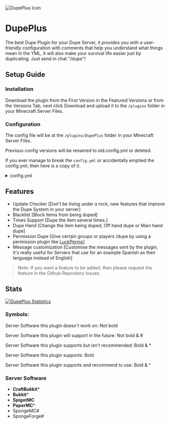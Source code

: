 ![DupePlus Icon](https://cdn.modrinth.com/data/cached_images/c37c728a99ba59a425ff67a8992354ca5368f1d2.png)
# DupePlus

The best Dupe Plugin for your Dupe Server, it provides you with a user-friendly configuration with comments that help you understand what things mean in the YML, it will also make your survival life easier just by duplicating. Just send in chat "/dupe"!

## Setup Guide

### Installation
Download the plugin from the First Version in the Featured Versions or from the Versions Tab, next click Download and upload it to the `/plugins` folder in your Minecraft Server Files.

### Configuration
The config file will be at the `/plugins/DupePlus` folder in your Minecraft Server Files.

Previous config versions will be renamed to old.config.yml or deleted.

If you ever manage to break the `config.yml` or accidentally emptied the config.yml, then here is a copy of it.
<details>
<summary>config.yml</summary>

```yml
# The command's settings
# Message Variables
# %dupe_item% = The Duplicated item
# %prefix% = The default prefix or the prefix you set
# %max% = The maximum
# %min% = The minimum

# Use this website to help you customize your messages
# https://webui.advntr.dev
dupe:
  # The prefix for you to use
  prefix: "<green>DupePlus</green>"

  # Make it false to let everyone allowed to use this command (Default: false)
  # Permission: dupeplus.dupe
  permission: false

  # The message sent to the player when try to execute dupe or reloadconfig no permission (Only if the above is true) (Default: "%prefix% <dark_gray>|</dark_gray> <red>You are not allowed to use this command</red>")
  permission-message: "%prefix% <dark_gray>|</dark_gray> <red>You are not allowed to use this command</red>"

  # Leave blank for no message (Default: "%prefix% <dark_gray>|</dark_gray> <gray>Duped %dupe_item%</gray>")
  # Allowed Message Variables: %prefix%, %dupe_item%
  message: "%prefix% <dark_gray>|</dark_gray> <gray>Duped %dupe_item%</gray>"

  # The message sent whenever the player tries to dupe nothing (Air) (Default: "")
  # Leave blank for no message
  duping-nothing-message: ""

  # When using /dupe, in which hand will it dupe? (Default: MainHand)
  # OffHand
  # MainHand
  dupe-on: MainHand

  # Message to the sender if they try to dupe as a non-player (Default: "DupePlus | You can't do that!")
  console-message: "DupePlus | You can't do that!"

  blacklist:
    # Make it false to disable this feature, make it true to enable this feature (Default: false)
    enabled: false
    # If the player tries to dupe an item that is in (Default: "%prefix% <dark_gray>|</dark_gray> <red>The item is blocked from being duped!</red>")
    # Allowed message variable: %prefix%, %dupe_item%
    blocked-message: "%prefix% <dark_gray>|</dark_gray> <red>The item is blocked from being duped!</red>"
    # Add or remove items to block them from being duped, also do not include spaces, for an example (NO: "diamond block" YES: "diamond_block")
    items:
      - barrier

  # Settings for this (ignore if you don't want this) players can still run /dupe
  # /dupe <times>
  times:
    # Make it false to disable this feature, make it true to enable this feature (Default: false)
    enabled: false

    # 0 for no maximum amount of times the player can run (Default: 5) (Recommended: 5)
    # Permission to let a player/group have no maximum regardless of this option: dupeplus.times.max.unlimited
    max: 5

    # If the player puts the value above the maximum then what's the message? (Default: "%prefix% <dark_gray>|</dark_gray> <red>This is higher than maximum! Do something lower than %max%</red>")
    # Allowed message variable: %prefix%, %max%, %min%
    max-message: "%prefix% <dark_gray>|</dark_gray> <red>This is higher than maximum! Do something lower than %max%</red>"

    # 0 for no minimum amount of times the player can run (Default: 0) (Recommended: 0)
    # Permission to let a player/group have no minimum regardless of this option: dupeplus.times.min.unlimited
    min: 0

    # If the player puts the value below the minimum (Default: "%prefix% <dark_gray>|</dark_gray> <red>This is lower than minimum! Do something higher than %min%</red>")
    # Allowed message variable: %prefix%, %max%, %min%
    min-message: "%prefix% <dark_gray>|</dark_gray> <red>This is lower than minimum! Do something higher than %min%</red>"

    # Make it false to let everyone allowed to use this command (Default: false)
    # Permission: dupeplus.times
    permission: false

# Checks for updates using the set API (Modrinth or SpigotMC),
updates:
  # Checks every 1 hour for updates, toggle off if you don't want to update the plugin often.
  checkupdate: true

  # Which Service should the Check Update use? (Default: Modrinth)
  # Modrinth
  # SpigotMC
  api: Modrinth

  notify:
    # Notify players with the permission to update the plugin to the latest version.
    player-notify: true
    # The message sent to everyone who has the permission (Default: "%prefix% <dark_gray>|</dark_gray> <white><green>DupePlus</green> is outdated, please update at: <blue>%link%</blue>")
    # (Permission: dupeplus.updates.notify)
    # Allowed message variable: %prefix%, %link%, %currentversion%, %newversion%
    notify-message: "%prefix% <dark_gray>|</dark_gray> <white><green>DupePlus</green> is outdated, please update at: <blue>%link%</blue>"

    # Send message to the console for the server owner to update the plugin.
    console-notify: true

    # The message sent to the console (Default: "%prefix% | Update DupePlus at %link%")
    # Allowed message variable: %prefix%, %link%, %currentversion%, %newversion%
    console-notify-message: "%prefix% | Update DupePlus at %link%"



# Don't edit this
# Previous: 1.1
# config-version: 1.2
config-version: 1.2
```
</details>

## Features
- Update Checker [Don't be living under a rock, new features that improve the Dupe System in your server]
- Blacklist [Block items from being duped]
- Times Support [Dupe the item several times.]
- Dupe Hand [Change the item being duped, Off hand dupe or Main hand dupe]
- Permission Dupe [Give certain groups or players /dupe by using a permission plugin like [LuckPerms](https://luckperms.net/)]
- Message customization [Customise the messages sent by the plugin, it's really useful for Servers that use for an example Spanish as their language instead of English]
 

> Note: If you want a feature to be added, then please request the feature in the Github Repository Issues.


## Stats
[![DupePlus Statistics](https://bstats.org/signatures/bukkit/dupeplus.svg)](https://bstats.org/plugin/bukkit/DupePlus/18772)

### Symbols:
Server Software this plugin doesn't work on: Not bold

Server Software this plugin will support in the future: Not bold & #

Server Software this plugin supports but isn't recommended: Bold & *

Server Software this plugin supports: Bold

Server Software this plugin supports and recommend to use: Bold & ^

### Server Software
- **CraftBukkit***
- **Bukkit***
- **SpigotMC**
- **PaperMC^**
- SpongeMC#
- SpongeForge#
